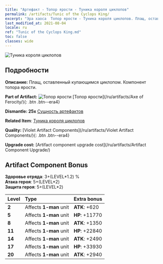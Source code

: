```yaml
---
title: "Артефакт - Топор ярости - Туника короля циклопов"
permalink: /artifacts/Tunic of the Cyclops King/
excerpt: "Эра хаоса  Топор ярости - Туника короля циклопов. Плащ, оставленный купающимся циклопом. Компонент топора ярости."
last_modified_at: 2021-08-04
locale: ru
ref: "Tunic of the Cyclops King.md"
toc: false
classes: wide
---
```


 ![Туника короля циклопов](/images/t/artifact_40314.png)



## Подробности

 **Описание:** Плащ, оставленный купающимся циклопом. Компонент топора ярости.

 **Part of Artifact:** ![Топор ярости](/images/t/icon_artifact_31.png) [Топор ярости](/ru/artifacts/Axe of Ferocity/){: .btn .btn--era4}

 **Dismantle: 25x** [Сущность артефактов](/ItemsRU/con_905/)

 **Related Item**: [Туника короля циклопов](/ItemsRU/art_128/)

 **Quality:** [Violet Artifact Components](/ru/artifacts/Violet Artifact Components/){: .btn .btn--era4}

 **Upgrade cost:** [Artifact component upgrade cost](/ru/artifacts/Artifact Component Upgrade/)

## Artifact Component Bonus

  **Здоровье отряда**: 3+(LEVEL\*1.2) %<br/>**Атака героя**: 5+(LEVEL\*2)<br/>**Защита героя**: 5+(LEVEL\*2)

  |  Level  | Type |    Extra bonus  | 
  |:--------|:-----|:----------------| 
  | **2** | Affects **1-man** unit | **ATK**: +620 | 
  | **5** | Affects **1-man** unit | **HP**: +11770 | 
  | **8** | Affects **1-man** unit | **ATK**: +1350 | 
  | **11** | Affects **1-man** unit | **HP**: +22840 | 
  | **14** | Affects **1-man** unit | **ATK**: +2490 | 
  | **17** | Affects **1-man** unit | **HP**: +33930 | 
  | **20** | Affects **1-man** unit | **ATK**: +2940 | 
